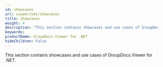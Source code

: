 ```yaml
---
id: showcases
url: viewer/net/showcases
title: Showcases
weight: 4
description: "This section contains showcases and use cases of GroupDocs.Viewer for .NET"
keywords: 
productName: GroupDocs.Viewer for .NET
hideChildren: False
---
```


This section contains showcases and use cases of GroupDocs.Viewer for .NET.
